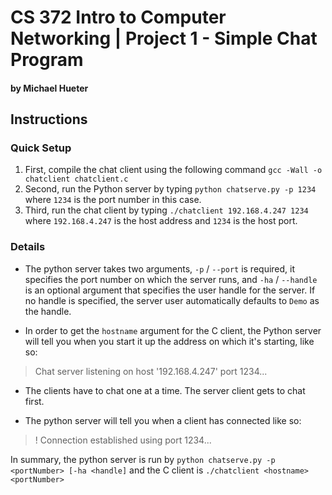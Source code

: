# CS 372 Intro to Computer Networking | Project 1 - Simple Chat Program
#### by Michael Hueter

## Instructions

### Quick Setup

1. First, compile the chat client using the following command `gcc -Wall -o chatclient chatclient.c`
2. Second, run the Python server by typing `python chatserve.py -p 1234` where `1234` is the port number in this case.
3. Third, run the chat client by typing `./chatclient 192.168.4.247 1234` where `192.168.4.247` is the host address and `1234` is the host port.

### Details
* The python server takes two arguments, `-p` / `--port` is required, it specifies the port number on which the server runs, and
`-ha` / `--handle` is an optional argument that specifies the user handle for the server. If no handle is specified, 
the server user automatically defaults to `Demo` as the handle.

* In order to get the `hostname` argument for the C client, the Python server will tell you when you start it up the address on which it's starting, like so:
> Chat server listening on host '192.168.4.247' port 1234...

* The clients have to chat one at a time. The server client gets to chat first.

* The python server will tell you when a client has connected like so:
> ! Connection established using port 1234...

In summary, the python server is run by `python chatserve.py -p <portNumber> [-ha <handle]` and the C client is `./chatclient <hostname> <portNumber>`
